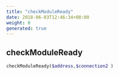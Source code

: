 ```yaml
---
title: "checkModuleReady"
date: 2018-06-03T12:46:34+00:00
weight: 0
generated: true
---
```


## checkModuleReady



```php
checkModuleReady($address,$connection2 )
```





